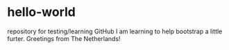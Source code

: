 # hello-world
repository for testing/learning GitHub
I am learning to help bootstrap a little furter.
Greetings from The Netherlands!
